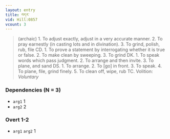 ```yaml
---
layout: entry
title: བདར་
vid: Hill:0857
vcount: 3
---
```

> (archaic) 1\. To adjust exactly, adjust in a very accurate manner\. 2\. To pray earnestly (in casting lots and in divination)\. 3\. To grind, polish, rub, file CD\. 1\. To prove a statement by interrogating whether it is true or false\. 2\. To make clean by sweeping\. 3\. To grind DK\. 1\. To speak words which pass judgment\. 2\. To arrange and then invite\. 3\. To plane, and sand DS\. 1\. To arrange\. 2\. To [go] in front\. 3\. To speak\. 4\. To plane, file, grind finely\. 5\. To clean off, wipe, rub TC\.
> Volition: _Voluntary_


### Dependencies (N = 3)
* `arg1` 1
* `arg2` 2


### Overt 1-2
* `arg1` `arg2` 1
